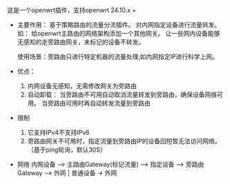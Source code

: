 这是一个openwrt插件，支持openwrt 24.10.x +

- 主要作用：
  基于策略路由的流量分流插件。 对内网指定设备进行流量转发。 如：  给openwrt主路由的网络架构添加一个其他网关。 让一些网内设备能够无感知的走旁路由网关，未标记的设备不转发。

  使用场景：旁路由只进行特定机器的流量处理,如内网指定IP进行科学上网。
  
- 优点： 
  1. 内网设备无感知，无需修改网关为旁路由
  2. 自动卸载： 当旁路由不可用自动取消流量转发到旁路由，确保设备网络可用。 当旁路由可用时再自动转发流量到旁路由

- 限制
  1. 它支持IPv4不支持IPv6
  2. 旁路由网关不可用时，指定流量到旁路由IP的设备回短暂无法访问网络。（基于ping轮询，默认30S）

- 网络
    内网设备   -->  主路由Gateway(标记流量)   --> 指定设备 -->  旁路由Gateway  -->  外网
                                            |
                                         普通设备   ->  外网
                                   
                            